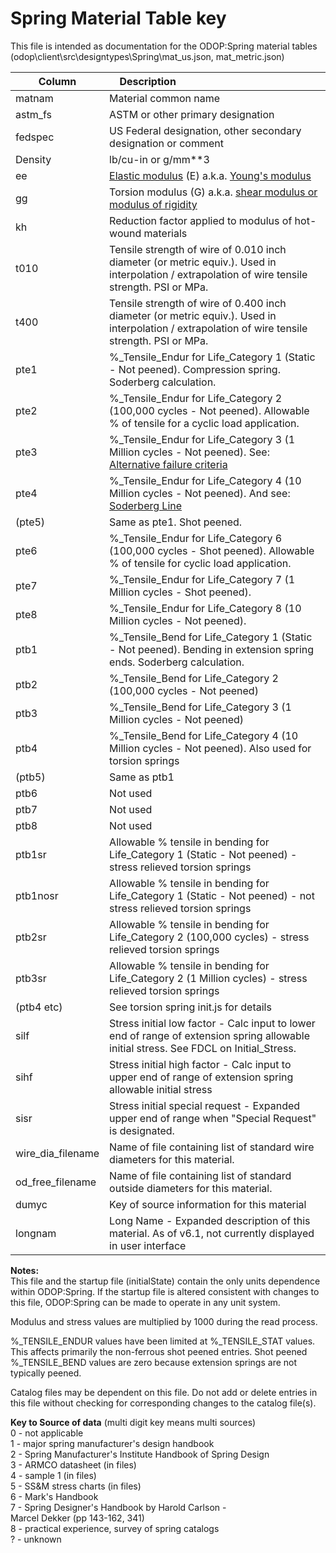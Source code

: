 # Spring Material Table key

This file is intended as documentation for the ODOP:Spring material tables 
(odop\client\src\designtypes\Spring\mat_us.json, mat_metric.json)

Column   | Description &nbsp; &nbsp; &nbsp; &nbsp; &nbsp; &nbsp; &nbsp; &nbsp; &nbsp; &nbsp; &nbsp; &nbsp; &nbsp; &nbsp; &nbsp; &nbsp; &nbsp; &nbsp; &nbsp;  &nbsp; &nbsp;  &nbsp; &nbsp; &nbsp; &nbsp;
 ---     | ---     
 matnam  | Material common name 
 astm_fs | ASTM or other primary designation 
 fedspec | US Federal designation, other secondary designation or comment 
 Density | lb/cu-in or g/mm**3 
 ee      | [Elastic modulus](https://en.wikipedia.org/wiki/Elastic_modulus) (E) a.k.a. [Young's modulus](https://en.wikipedia.org/wiki/Young%27s_modulus) 
 gg      | Torsion modulus (G) a.k.a. [shear modulus or modulus of rigidity](https://en.wikipedia.org/wiki/Shear_modulus) 
 kh      | Reduction factor applied to modulus of hot-wound materials 
 t010    | Tensile strength of wire of 0.010 inch diameter (or metric equiv.). Used in interpolation / extrapolation of wire tensile strength. PSI or MPa.
 t400    | Tensile strength of wire of 0.400 inch diameter (or metric equiv.). Used in interpolation / extrapolation of wire tensile strength. PSI or MPa. 
 pte1    | %_Tensile_Endur for Life_Category 1 (Static - Not peened). Compression spring. Soderberg calculation. 
 pte2    | %_Tensile_Endur for Life_Category 2 (100,000 cycles - Not peened). Allowable % of tensile for a cyclic load application. 
 pte3    | %_Tensile_Endur for Life_Category 3 (1 Million cycles - Not peened). See: [Alternative failure criteria](https://en.wikipedia.org/wiki/Fatigue_(material)) 
 pte4    | %_Tensile_Endur for Life_Category 4 (10 Million cycles - Not peened). And see: [Soderberg Line](https://en.wikipedia.org/wiki/Goodman_relation)
(pte5)   | Same as pte1. Shot peened. 
 pte6    | %_Tensile_Endur for Life_Category 6 (100,000 cycles - Shot peened). Allowable % of tensile for cyclic load application. 
 pte7    | %_Tensile_Endur for Life_Category 7 (1 Million cycles - Shot peened). 
 pte8    | %_Tensile_Endur for Life_Category 8 (10 Million cycles - Not peened). 
 ptb1    | %_Tensile_Bend for Life_Category 1 (Static - Not peened). Bending in extension spring ends. Soderberg calculation. 
 ptb2    | %_Tensile_Bend for Life_Category 2 (100,000 cycles - Not peened) 
 ptb3    | %_Tensile_Bend for Life_Category 3 (1 Million cycles - Not peened) 
 ptb4    | %_Tensile_Bend for Life_Category 4 (10 Million cycles - Not peened). Also used for torsion springs
(ptb5)   | Same as ptb1
 ptb6    | Not used 
 ptb7    | Not used 
 ptb8    | Not used 
 ptb1sr  | Allowable % tensile in bending for Life_Category 1 (Static - Not peened) - stress relieved torsion springs 
 ptb1nosr| Allowable % tensile in bending for Life_Category 1 (Static - Not peened) - not stress relieved torsion springs 
 ptb2sr  | Allowable % tensile in bending for Life_Category 2 (100,000 cycles) - stress relieved torsion springs 
 ptb3sr  | Allowable % tensile in bending for Life_Category 2 (1 Million cycles) - stress relieved torsion springs 
(ptb4 etc)| See torsion spring init.js for details 
 silf    | Stress initial low factor - Calc input to lower end of range of extension spring allowable initial stress. See FDCL on Initial_Stress.  
 sihf    | Stress initial high factor - Calc input to upper end of range of extension spring allowable initial stress 
 sisr    | Stress initial special request - Expanded upper end of range when "Special Request" is designated.
 wire_dia_filename| Name of file containing list of standard wire diameters for this material.
 od_free_filename | Name of file containing list of standard outside diameters for this material.
 dumyc   | Key of source information for this material
 longnam | Long Name - Expanded description of this material.  As of v6.1, not currently displayed in user interface
 
**Notes:**  
 This file and the startup file (initialState) contain the only units dependence within ODOP:Spring. 
 If the startup file is altered consistent with changes to this file, 
 ODOP:Spring can be made to operate in any unit system.

 Modulus and stress values are multiplied by 1000 during the read process.

 %_TENSILE_ENDUR values have been limited at %_TENSILE_STAT values.
 This affects primarily the non-ferrous shot peened entries.
 Shot peened %_TENSILE_BEND values are zero because extension springs are not typically peened.  

 Catalog files may be dependent on this file. 
 Do not add or delete entries in this file without checking for corresponding changes to the catalog file(s).

**Key to Source of data**   (multi digit key means multi sources)  
0 - not applicable  
1 - major spring manufacturer's design handbook  
2 - Spring Manufacturer's Institute Handbook of Spring Design  
3 - ARMCO datasheet (in files)  
4 - sample 1 (in files)  
5 - SS&M stress charts (in files)  
6 - Mark's Handbook  
7 - Spring Designer's Handbook by Harold Carlson -  
    Marcel Dekker (pp 143-162, 341)  
8 - practical experience, survey of spring catalogs  
? - unknown  
 
 